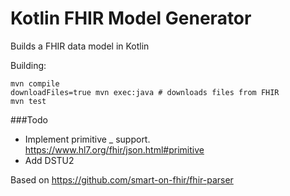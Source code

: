 
# Kotlin FHIR Model Generator

Builds a FHIR data model in Kotlin

Building:

    mvn compile
    downloadFiles=true mvn exec:java # downloads files from FHIR
    mvn test



###Todo
* Implement primitive _ support.  https://www.hl7.org/fhir/json.html#primitive
* Add DSTU2

Based on https://github.com/smart-on-fhir/fhir-parser
